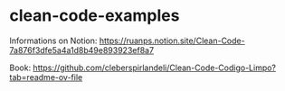 # clean-code-examples
 
 Informations on Notion:
 https://ruanps.notion.site/Clean-Code-7a876f3dfe5a4a1d8b49e893923ef8a7

Book:
https://github.com/cleberspirlandeli/Clean-Code-Codigo-Limpo?tab=readme-ov-file